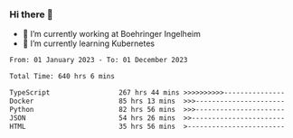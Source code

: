 ### Hi there 👋
- 🔭 I’m currently working at Boehringer Ingelheim
- 🌱 I’m currently learning Kubernetes

 
<!--START_SECTION:waka-->

```txt
From: 01 January 2023 - To: 01 December 2023

Total Time: 640 hrs 6 mins

TypeScript                 267 hrs 44 mins >>>>>>>>>>---------------   41.83 %
Docker                     85 hrs 13 mins  >>>----------------------   13.31 %
Python                     82 hrs 56 mins  >>>----------------------   12.96 %
JSON                       54 hrs 26 mins  >>-----------------------   08.50 %
HTML                       35 hrs 56 mins  >------------------------   05.61 %
```

<!--END_SECTION:waka-->

 

